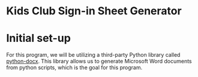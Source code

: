 # Kids Club Sign-in Sheet Generator

# Initial set-up
For this program, we will be utilizing a third-party Python library called [python-docx](https://python-docx.readthedocs.io/en/latest/). This library allows us to generate Microsoft Word documents from python scripts, which is the goal for this program.
